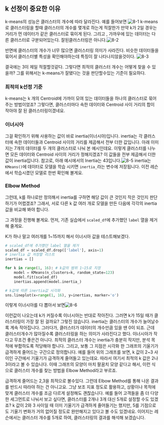 
## k 선정이 중요한 이유
k-means의 성능은 클러스터의 개수에 따라 달라진다.
예를 들어보면 ![8-1](https://bakey-api.codeit.kr/api/files/resource?root=static&seqId=5810&directory=8-1.png&name=8-1.png)
k-means로 클러스터링을 할때 클러스터의 개수를 몇개로 하는게 적잘한가
만약 k가 2일 경우는 거리가 먼 데이터가 같은 클러스터로 묶이게 된다. 그리고 , 가까우에 있는 데이터는 다른 클러스터로 구분되어있는다. 잘된클러스터링은 아니다.![8-2](https://bakey-api.codeit.kr/api/files/resource?root=static&seqId=5810&directory=8-2.png&name=8-2.png)

반면에 클러스터의 개수가 너무 많으면 클러스터링 의미가 사라진다.
비슷한 데이터들을 묶어서 클러스터별 특성을 확인해야하는데 특징이 잘 나타나지않을것이다.
![8-3](https://bakey-api.codeit.kr/api/files/resource?root=static&seqId=5810&directory=8-3.png&name=8-3.png)

결국에는 3이 제일 적절할것같다.
그렇다면 최적의 클러스터 개수는 어떻게 찾을 수 있을까?
그를 위해서는 k-means가 잘됐다는 것을 판단할수있는 기준이 필요하다.
### 최적의 k선정 기준
k-means는 k 개의 Centroid에 가까이 모여 있는 데이터들을 하나의 클러스터로 묶어 주는 방법이었죠? 그렇다면, 클러스터마다 속한 데이터와 Centroid 사이 거리의 합이 작아야 잘 된 클러스터링이겠네요.
### 이너시아
그걸 확인하기 위해 사용하는 값이 바로 inertia(이너시아)입니다. inertia는 각 클러스터에 속한 데이터들과 Centroid 사이의 거리를 제곱해서 전부 더한 값입니다.
아래 이미지는 7개의 데이터를 두 개의 클러스터로 나눠 본 예시인데요. 
이렇게 클러스터를 나누면 모든 데이터와 Centroid 사이의 거리가 정해지겠죠? 이 값들을 전부 제곱해서 더한 값이 inertia입니다. 참고로, 아래 예시에서의 Inertia는 43입니다.![8-5](https://bakey-api.codeit.kr/api/files/resource?root=static&seqId=5810&directory=8-5.png&name=8-5.png)
inertia는 `KMeans()`에 데이터로 모델을 학습 시키면 `inertia_`라는 변수에 저장됩니다. 이전 레슨에서 학습시켰던 모델로 한번 확인해 볼게요.


### EIbow Method
그런데, k를 하나로만 정의해서 inertia를 구하면 해당 값이 큰 것인지 작은 것인지 판단하기가 어렵겠죠? 그래서, 서로 다른 k 값 여러 개로 모델을 만든 다음에 각각의 inertia 값을 비교해 봐야 합니다.

그 과정을 진행해 볼게요. 먼저, 기존 실습에서 `scaled_df`에 추가했던 `label` 열을 제거해 줄게요.

K가 하나 말고 여러개를 1~15까지 해서 이너시아 값을 테스트해보겠다.
```python
# scaled_df에 추가했던 label 열을 제거
scaled_df = scaled_df.drop(['label'], axis=1)
# inertia 값 저장할 리스트
inertias = []     

for k in range(1, 16): # k값의 범위 1~15로 지정
    model = KMeans(n_clusters=k, random_state=123)
    model.fit(scaled_df)
    inertias.append(model.inertia_)

# k값에 따른 inertia값 시각화
sns.lineplot(x=range(1, 16), y=inertias, marker='o')

```
이렇게 이너시아를 다 뽑아서 보면![8-6](https://bakey-api.codeit.kr/api/files/resource?root=static&seqId=5810&directory=8-6.2.png&name=8-6.2.png)

이런값이 나오는데 k가 커질수록 이너시아는 반대로 작아진다.
그러면 k가 15일 때가 클러스터링이 가장 잘 된 걸까요? 그렇진 않습니다. inertia는 클러스터의 개수가 늘어날수록 계속 작아집니다. 그러다가, 클러스터가 데이터의 개수만큼 있을 땐 0이 되죠.
근데 클러스터개수가 많아질수록 클러스터링을 하는 의미가 사라진다고 했다.
이너시아가 작다고 무조건 좋은건 아니다.
최적의 클러스터 개수는 inertia가 충분히 작지만, 분석 목적에 부합하도록 적당해야 합니다. 그리고, 보통 그 지점은 시각화 한 그래프의 기울기가 급격하게 줄어드는 구간으로 정의합니다. 예를 들어 위의 그래프를 보면, k 값이 2~3 사이인 구간에서 기울기가 급격하게 줄어들고 있는데요. 따라서 여기서 최적의 k 값은 2나 3이라고 볼 수 있습니다. 이때 그래프의 모양이 마치 팔꿈치 모양 같다고 해서, 이런 식으로 클러스터 개수를 찾는 방법을 Elbow Method라고 부르죠.

급격하게 줄어드는 2,3을 최적으로 볼수있다.
그런데 Elbow Method를 통해 나온 결과를 반드시 따라야 하는 건 아니고요. 
그냥 보조 지표 정도로 활용하고, 상황이나 목적에 맞게 클러스터 개수를 조금 다르게 설정해도 괜찮습니다. 예를 들어 고객들을 좀 더 다양한 세그먼트로 나눠서 보고 싶다면, 클러스터를 2개나 3개 대신 5개로 설정할 수도 있겠죠? 
k 값이 2와 3 사이일 때 이미 기울기가 급격하게 줄어들기는 했지만, 5를 기점으로도 기울기 변화가 거의 없어질 정도로 완만해지고 있다고 볼 수도 있겠네요. 이어지는 레슨에서는 클러스터 개수를 5개로 하여, 클러스터링의 결과를 해석해 보겠습니다.